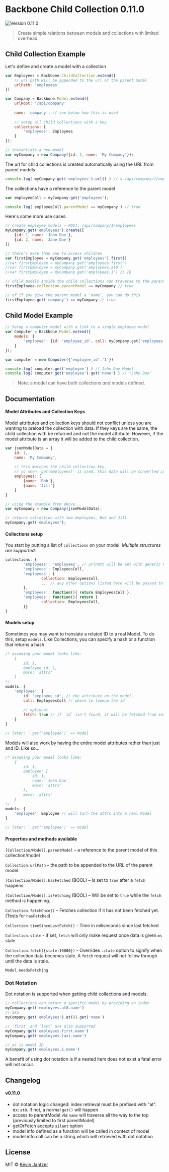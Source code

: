 # Backbone Child Collection 0.11.0

![Version 0.11.0](https://img.shields.io/badge/Version-0.11.0-blue.svg)

> Create simple relations between models and collections with limited overhead.

## Child Collection Example

Let's define and create a model with a collection
```js
var Employees = Backbone.ChildCollection.extend({
	// url path will be appended to the url of the parent model
	urlPath: 'employees'
})

var Company = Backbone.Model.extend({
	urlRoot: '/api/company'
	
	name: 'company', // see below how this is used
	
	// setup all child collections with a key
	collections: {
		'employees': Employees
	}
});

// instantiate a new model
var myCompany = new Company({id: 1, name: 'My Company'});
```

The url for child collections is created automatically using the URL from parent models

```js
console.log( myCompany.get('employees').url() ) // = /api/company/1/employees
```

The collections have a reference to the parent model
```js
var employeeColl = myCompany.get('employees');

console.log( employeeColl.parentModel == myCompany ) // true
```

Here's some more use cases.

```js
// create employee models – POST: /api/company/1/employees
myCompany.get('employees').create([
	{id: 1, name: 'John Doe'},
	{id: 2, name: 'Jane Doe'}
])

// there's more than one to access children
var firstEmployee = myCompany.get('employees').first()
//var firstEmployee = myCompany.get('employees.first')
//var firstEmployee = myCompany.get('employees.at0')
//var firstEmployee = myCompany.get('employees.1') // ID

// child models inside the child collections can traverse to the parent model
firstEmployee.collection.parentModel == myCompany // true

// of if you give the parent model a `name`, you can do this
firstEmployee.get('company') == myCompany // true

```

## Child Model Example

```js
// Setup a computer model with a link to a single employee model
var Computer = Backbone.Model.extend({
	models: {
		'employee': {id: 'employee_id', coll: myCompany.get('employees')}
	}
});

var computer = new Computer({'employee_id':'1'})

console.log( computer.get('employee') ) // John Doe Model
console.log( computer.get('employee').get('name') ) // "John Doe"

```

> Note: a model can have both collections *and* models defined.

## Documentation

#### Model Attributes and Collection Keys

Model attributes and collection keys should not conflict unless you are wanting to preload the collection with data. If they keys are the same, the child collection with be returned and not the model attribute. However, if the model attribute is an array it will be added to the child collection.

```js
var jsonModelData = {
	id: 1,
	name: 'My Company',
	
	// this matches the child collection key,
	// so when `get(employees)` is used, this data will be converted into a real collection
	employees: [
		{name: 'Bob'},
		{name: 'Jill'}
	]
}

// using the example from above...
var myCompany = new Company(jsonModelData);

// returns collection with two employees, Bob and Jill
myCompany.get('employees');
```

#### Collections setup

You start by putting a list of `collections` on your model. *Multiple structures are supported.*

```js
collections: {
        'employees': 'employees', // urlPath will be set with generic ChildCollection
        'employees': EmployeesColl,
        'employees': {
                collection: EmployeesColl,
                ... // any other options listed here will be passed to collection on init
        },
        'employees': function(){ return EmployeesColl },
        'employees': function(){ return {
                collection: EmployeesColl,
        }}
}
```

#### Models setup

Sometimes you may want to translate a related ID to a real Model. To do this, setup `models`. Like Collections, you can specify a hash or a function that returns a hash

```js
/* assuming your model looks like:
	{
		id: 1, 
		employee_id: 1,
		more: 'attrs'
	}
*/
models: {
	'employee': {
		id: 'employee_id', // the attribute on the model,
		coll: EmployeesColl // where to lookup the id
		
		// optional
		fetch: true // if `id` isn't found, it will be fetched from server
	}
}

// later: `.get('employee')` == model
```

Models will also work by having the entire model attributes rather than just and ID. Like so...

```js
/* assuming your model looks like:
	{
		id: 1, 
		employee: {
			id: 1,
			name: 'John Doe',
			more: 'attrs'
		},
		more: 'attrs'
	}
*/
models: {
	'employee': Employee // will turn the attrs into a real Model
}

// later: `.get('employee')` == model
```


#### Properties and methods available

`[Collection/Model].parentModel` – a reference to the parent model of this collection/model

`Collection.urlPath` – the path to be appended to the URL of the parent model.

`[Collection/Model].hasFetched` (BOOL) – Is set to `true` after a `fetch` happens.

`[Collection/Model].isFetching` (BOOL) – Will be set to `true` while the `fetch` method is happening.

`Collection.fetchOnce()` – Fetches collection if it has not been fetched yet. (Tests for `hasFetched`)

`Collection.timeSinceLastFetch()` - Time in miliseconds since last fetched

`Collection.stale` - if set, `fetch` will only make request once data is given `ms` stale.

`Collection.fetch({stale:10000})` - Overrides `.stale` option to signify when the collection data becomes stale. A `fetch` request will not follow through until the data is stale.

`Model.needsFetching`

### Dot Notation

Dot notation is supported when getting child collections and models.

```js
// collections can return a specific model by providing an index
myCompany.get('employees.at0.name')
// aka
myCompany.get('employees').at(0).get('name')

// `first` and `last` are also supported
myCompany.get('employees.first.name')
myCompany.get('employees.last.name')

// as is model ID
myCompany.get('employees.1.name')
```

A benefit of using dot notation is if a nested item does not exist a fatal error will not occur.


## Changelog

#### v0.11.0
- dot notation logic changed: index retrieval must be prefixed with "at". ex: `at0`. If not, a normal `get()` will happen
- access to parentModel via `name` will traverse all the way to the top (previously limited to first parentModel)
- getOrFetch accepts `silent` option
- model info defined as a function will be called in context of model
- model info.coll can be a string which will retrieved with dot notation

## License

MIT © [Kevin Jantzer](http://kevinjantzer.com)
